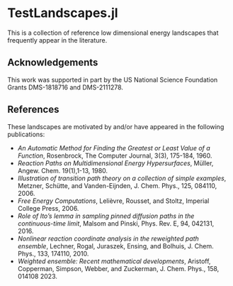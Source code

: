 # TestLandscapes.jl 
This is a collection of reference low dimensional energy landscapes that
frequently appear in the literature.


## Acknowledgements
This work was supported in part by the US National Science Foundation Grants DMS-1818716 and DMS-2111278.

## References
These landscapes are motivated by and/or have appeared in the following publications:
* _An Automatic Method for Finding the Greatest or Least Value of a Function_, Rosenbrock, The Computer Journal, 3(3), 175-184, 1960.
* _Reaction Paths on Multidimensional Energy Hypersurfaces_, Müller, Angew. Chem. 19(1),1-13, 1980.
* _Illustration of transition path theory on a collection of simple examples_, Metzner, Schütte, and Vanden-Eijnden, J. Chem. Phys., 125, 084110, 2006.
* _Free Energy Computations_, Lelièvre, Rousset, and Stoltz, Imperial College Press, 2006.
* _Role of Ito’s lemma in sampling pinned diffusion paths in the continuous-time limit_, Malsom and Pinski, Phys. Rev. E, 94, 042131, 2016.
* _Nonlinear reaction coordinate analysis in the reweighted path ensemble_, Lechner, Rogal, Juraszek, Ensing, and Bolhuis, J. Chem. Phys., 133, 174110, 2010.
* _Weighted ensemble: Recent mathematical developments_, Aristoff,  Copperman, Simpson, Webber, and Zuckerman, J. Chem. Phys., 158, 014108 2023.
